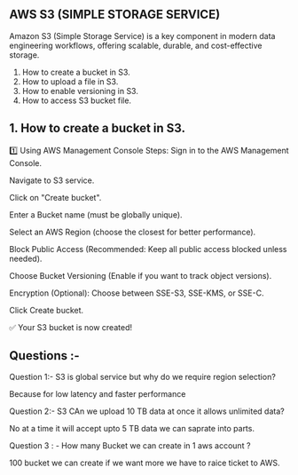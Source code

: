 AWS S3 (SIMPLE STORAGE SERVICE)
-------------------------------
Amazon S3 (Simple Storage Service) is a key component in modern data engineering workflows, offering scalable, durable, and cost-effective storage. 

1. How to create a bucket in S3.
2. How to upload a file in S3.
3. How to enable versioning in S3.
4. How to access S3 bucket file.


## 1. How to create a bucket in S3.
1️⃣ Using AWS Management Console
Steps:
Sign in to the AWS Management Console.

Navigate to S3 service.

Click on "Create bucket".

Enter a Bucket name (must be globally unique).

Select an AWS Region (choose the closest for better performance).

Block Public Access (Recommended: Keep all public access blocked unless needed).

Choose Bucket Versioning (Enable if you want to track object versions).

Encryption (Optional): Choose between SSE-S3, SSE-KMS, or SSE-C.

Click Create bucket.

✅ Your S3 bucket is now created!


## Questions :- 

Question 1:-   S3 is global service but why do we require region selection?

Because for low latency and faster performance

Question 2:- S3 CAn we upload 10 TB data at once it allows unlimited data?

No at a time it will accept upto 5 TB data we can saprate into parts.

Question 3 : - How many Bucket we can create in 1 aws account ?

100 bucket we can create if we want more we have to raice ticket to AWS.

